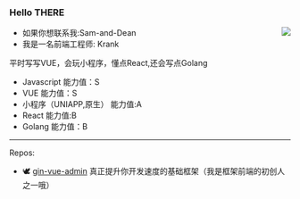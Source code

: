 ### Hello THERE 

<img align="right" src="https://github-readme-stats.vercel.app/api?username=krank666&count_private=true&show_icons=true&theme=radicalhide_title=true&show_icons=true" />

-  如果你想联系我:Sam-and-Dean
-  我是一名前端工程师: Krank

平时写写VUE，会玩小程序，懂点React,还会写点Golang
- Javascript 能力值：S
- VUE  能力值：S
- 小程序（UNIAPP,原生） 能力值:A
- React 能力值:B
- Golang 能力值：B
---
Repos:

- 🕊 [gin-vue-admin](https://github.com/flipped-aurora/gin-vue-admin) 真正提升你开发速度的基础框架（我是框架前端的初创人之一哦）
